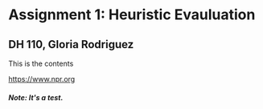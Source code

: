 # Assignment 1: Heuristic Evauluation 
## DH 110, Gloria Rodriguez 
This is the contents

https://www.npr.org

##### Note: It's a test.
